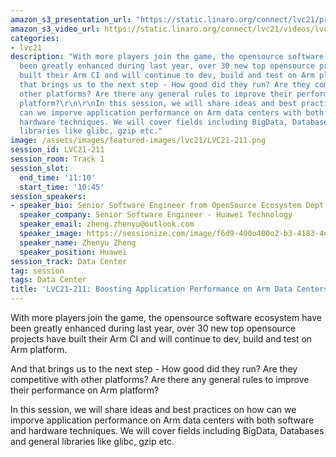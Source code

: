 ```yaml
---
amazon_s3_presentation_url: "https://static.linaro.org/connect/lvc21/presentations/lvc21-211.pdf"
amazon_s3_video_url: https://static.linaro.org/connect/lvc21/videos/lvc21-211.mp4
categories:
- lvc21
description: "With more players join the game, the opensource software ecosystem have
  been greatly enhanced during last year, over 30 new top opensource projects have
  built their Arm CI and will continue to dev, build and test on Arm platform. \r\n\r\nAnd
  that brings us to the next step - How good did they run? Are they competitive with
  other platforms? Are there any general rules to improve their performance on Arm
  platform?\r\n\r\nIn this session, we will share ideas and best practices on how
  can we imporve application performance on Arm data centers with both software and
  hardware techniques. We will cover fields including BigData, Databases and general
  libraries like glibc, gzip etc."
image: /assets/images/featured-images/lvc21/LVC21-211.png
session_id: LVC21-211
session_room: Track 1
session_slot:
  end_time: '11:10'
  start_time: '10:45'
session_speakers:
- speaker_bio: Senior Software Engineer from OpenSource Ecosystem Dept. Huawei Technology
  speaker_company: Senior Software Engineer - Huawei Technology
  speaker_email: zheng.zhenyu@outlook.com
  speaker_image: https://sessionize.com/image/f6d9-400o400o2-b3-4183-4c9f-a6a9-15872ab77f1d.c98e174b-486b-4d8e-91ea-b46c27a1d4ac.jpg
  speaker_name: Zhenyu Zheng
  speaker_position: Huawei
session_track: Data Center
tag: session
tags: Data Center
title: 'LVC21-211: Boosting Application Performance on Arm Data Centers'
---
```


With more players join the game, the opensource software ecosystem have been greatly enhanced during last year, over 30 new top opensource projects have built their Arm CI and will continue to dev, build and test on Arm platform. 

And that brings us to the next step - How good did they run? Are they competitive with other platforms? Are there any general rules to improve their performance on Arm platform?

In this session, we will share ideas and best practices on how can we imporve application performance on Arm data centers with both software and hardware techniques. We will cover fields including BigData, Databases and general libraries like glibc, gzip etc.